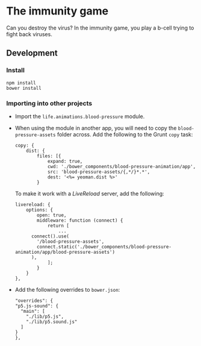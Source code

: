 # The immunity game

Can you destroy the virus? In the immunity game, you play a b-cell trying to fight back viruses.


## Development

### Install

```
npm install
bower install
```


### Importing into other projects

- Import the `life.animations.blood-pressure` module.

- When using the module in another app, you will need to copy the `blood-pressure-assets` folder across. Add the following to the Grunt `copy` task:

	```
	copy: {
		dist: {
			files: [{
				expand: true,
				cwd: './bower_components/blood-pressure-animation/app',
				src: 'blood-pressure-assets/{,*/}*.*',
				dest: '<%= yeoman.dist %>'
			}
	```

	To make it work with a *LiveReload* server, add the following:

	```
	livereload: {
		options: {
			open: true,
			middleware: function (connect) {
				return [
					...
          connect().use(
            '/blood-pressure-assets',
            connect.static('./bower_components/blood-pressure-animation/app/blood-pressure-assets')
          ),
				];
			}
		}
	},
	```

- Add the following overrides to `bower.json`:

	```
	"overrides": {
    "p5.js-sound": {
      "main": [
        "./lib/p5.js",
        "./lib/p5.sound.js"
      ]
    }
  },
  ```